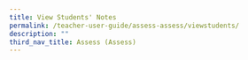 ```yaml
---
title: View Students' Notes
permalink: /teacher-user-guide/assess-assess/viewstudents/
description: ""
third_nav_title: Assess (Assess)
---
```


